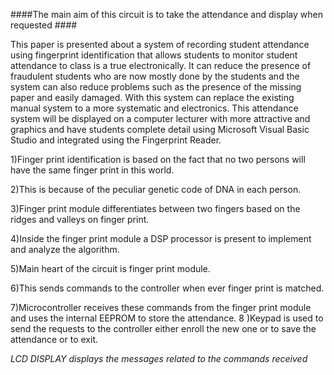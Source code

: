 ####The main aim of this circuit is to take the attendance and display when requested ####

This paper is presented about a system of recording student attendance using fingerprint identification that allows students to monitor student attendance to class is a true electronically. It can reduce the presence of fraudulent students who are now mostly done by the students and the system can also reduce problems such as the presence of the missing paper and easily damaged. With this system can replace the existing manual system to a more systematic and electronics. This attendance system will be displayed on a computer lecturer with more attractive and graphics and have students complete detail using Microsoft Visual Basic Studio and integrated using the Fingerprint Reader.


1)Finger print identification is based on the fact that no two persons will have the same finger print in this world. 

2)This is because of the peculiar genetic code of DNA in each person. 

3)Finger print module differentiates between two fingers based on the ridges and valleys on finger print. 

4)Inside the finger print module a DSP processor is present to implement and analyze the algorithm.

5)Main heart of the circuit is finger print module. 

6)This sends commands to the controller when ever finger print is matched. 

7)Microcontroller receives these commands from the finger print module and uses the internal EEPROM to store the attendance. 
8
)Keypad is used to send the requests to the controller either enroll the new one or to save the attendance or to exit.


*LCD DISPLAY displays the messages related to the commands received*
